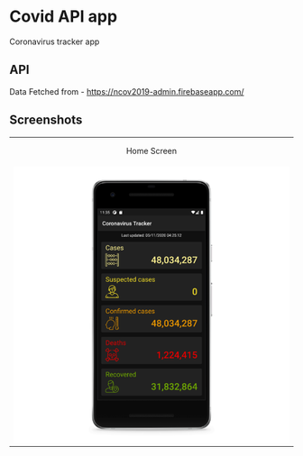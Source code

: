 # Covid API app

Coronavirus tracker app

## API

Data Fetched from - https://ncov2019-admin.firebaseapp.com/

## Screenshots

  <table>
  <tr>
    <td><p align="center">Home Screen</p></td>
  </tr>
  <tr>
    <p align="center">
    <td valign="top"><img src="screenshots/homescreen.png"></td>
    </p>
  </tr>
 </table>
